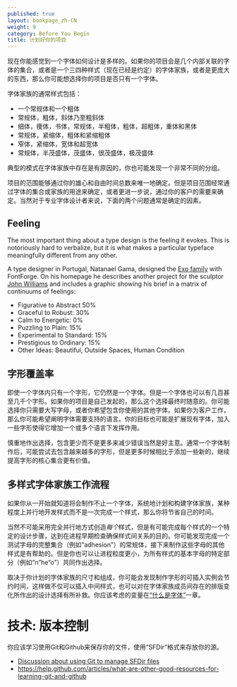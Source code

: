 ```yaml
---
published: true
layout: bookpage_zh-CN
weight: 9
category: Before You Begin
title: 计划好你的项目
---
```


现在你能感觉到一个字体如何设计是多样的。如果你的项目会是几个内部关联的字体的集合，或者是一个三四种样式（现在已经是约定）的字体家族，或者是更庞大的东西，那么你可能想选择你的项目是否只有一个字体。

字体家族的通常样式包括：
* 一个常规体和一个粗体
* 常规体，粗体，斜体乃至粗斜体
* 细体，痩体，书体，常规体，半粗体，粗体，超粗体，重体和黑体
* 常规体，紧缩体，粗体和紧缩粗体
* 窄体，紧缩体，宽体和超宽体
* 常规体，半茂盛体，茂盛体，很茂盛体，极茂盛体

典型的模式在字体家族中存在是有原因的，你也可能发现一个非常不同的分组。

项目的范围能够通过你的雄心和自由时间总数来唯一地确定。但是项目范围经常通过字体的集合或家族的用途来确定，或者更进一步说，通过你的客户的需要来确定。当然对于专业字体设计者来说，下面的两个问题通常是确定的因素。

## Feeling

The most important thing about a type design is the feeling it evokes. This is notoriously hard
to verbalize, but it is what makes a particular typeface meaningfully different from any other.

A type designer in Portugal, Natanael Gama, designed the [Exo family](https://www.google.com/fonts/specimen/Exo) with FontForge.
On his homepage he describes another project for the sculptor [John Williams](http://ndiscovered.com/john-williams/) and includes a graphic showing his brief in a matrix of continuums of feelings:

* Figurative to Abstract 50%
* Graceful to Robust: 30%
* Calm to Energetic: 0%
* Puzzling to Plain: 15%
* Experimental to Standard: 15%
* Prestigious to Ordinary: 15%
* Other Ideas: Beautiful, Outside Spaces, Human Condition

## 字形覆盖率

即使一个字体内只有一个字形，它仍然是一个字体。但是一个字体也可以有几百甚至几千个字形。如果你的项目是自己发起的，那么这个选择最终时随意的。你可能选择你只需要大写字母，或者你希望包含你使用的其他字体。如果你为客户工作，那么你可能希望阐明字体需要支持的语言。你的目标也可能是扩展现有字体，加入一些字形使得它增加一个或多个语言下发挥作用。

慎重地作出选择，包含更少而不是更多来减少错误当然是好主意。通常一个字体制作后，可能尝试去包含越来越多的字形，但是更多时候相比于添加一些新的，继续提高字形的核心集合更有价值。

## 多样式字体家族工作流程

如果你从一开始就知道将会制作不止一个字体，系统地计划和构建字体家族，某种程度上并行地开发样式而不是一次完成一个样式，那么你将节省自己的时间。

当然不可能采用完全并行地方式创造*每个*样式，但是有可能完成每个样式的一个特定的设计步骤，达到在进程早期检查确保样式间关系的目的。你可能发现完成一个测试字母的完整集合（例如“adhesion”）的常规体，接下来制作这些字母的其他样式是有帮助的。但是你也可以让进程粒度更小，为所有样式的基本字母的特定部分（例如“n”he“o”）共同作出选择。

取决于你计划的字体家族的尺寸和组成，你可能会发现制作字形的可插入实例会节约时间，这样做不仅可以插入中间样式，也可以对在字体家族成员间存在的排版变化所作出的设计选择有所补救。你应该考虑的变量在[“什么是字体”](What_Is_a_Font.html)一章。

# 技术: 版本控制

你应该学习使用Git和Github来保存你的文件，使用“SFDir”格式来存放你的源。

* [Discussion about using Git to manage SFDir files](https://groups.google.com/forum/#!topic/googlefonts-discuss/CQ-S8Y3ROqc)
* <https://help.github.com/articles/what-are-other-good-resources-for-learning-git-and-github>
